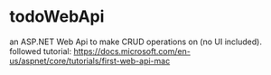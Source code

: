 # todoWebApi

an ASP.NET Web Api to make CRUD operations on (no UI included).
followed tutorial: https://docs.microsoft.com/en-us/aspnet/core/tutorials/first-web-api-mac
